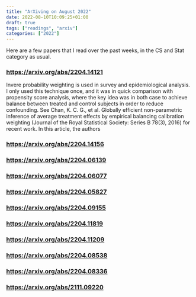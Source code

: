 ```yaml
---
title: "ArXiving on August 2022"
date: 2022-08-10T10:09:25+01:00
draft: true
tags: ["readings", "arxiv"]
categories: ["2022"]
---
```


Here are a few papers that I read over the past weeks, in the CS and Stat category as usual.

### https://arxiv.org/abs/2204.14121

Invere probability weighting is used in survey and epidemiological analysis. I only used this technique once, and it was in quick comparison with propensity score analysis, where the key idea was in both case to achieve balance between treated and control subjects in order to reduce confounding. See Chan, K. C. G., et al. Globally efficient non-parametric inference of average treatment effects by empirical balancing calibration weighting (Journal of the Royal Statistical Society: Series B 78(3), 2016) for recent work. In this article, the authors

### https://arxiv.org/abs/2204.14156

### https://arxiv.org/abs/2204.06139

### https://arxiv.org/abs/2204.06077

### https://arxiv.org/abs/2204.05827

### https://arxiv.org/abs/2204.09155

### https://arxiv.org/abs/2204.11819

### https://arxiv.org/abs/2204.11209

### https://arxiv.org/abs/2204.08538

### https://arxiv.org/abs/2204.08336

### https://arxiv.org/abs/2111.09220
